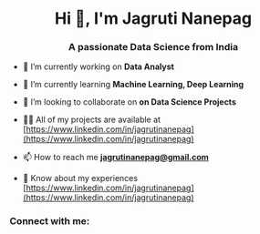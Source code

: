 <h1 align="center">Hi 👋, I'm Jagruti Nanepag</h1>
<h3 align="center">A passionate Data Science from India</h3>

- 🔭 I’m currently working on **Data Analyst**

- 🌱 I’m currently learning **Machine Learning, Deep Learning**

- 👯 I’m looking to collaborate on **on Data Science Projects**

- 👨‍💻 All of my projects are available at [https://www.linkedin.com/in/jagrutinanepag](https://www.linkedin.com/in/jagrutinanepag)

- 📫 How to reach me **jagrutinanepag@gmail.com**

- 📄 Know about my experiences [https://www.linkedin.com/in/jagrutinanepag](https://www.linkedin.com/in/jagrutinanepag)

<h3 align="left">Connect with me:</h3>
<p align="left">
</p>

